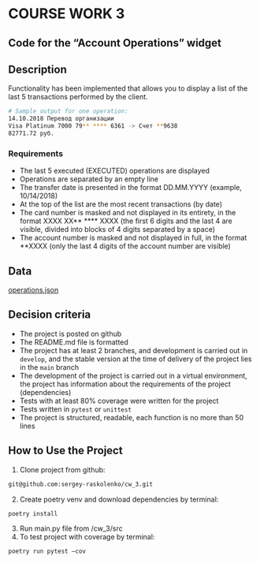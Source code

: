 # COURSE WORK 3
## Code for the “Account Operations” widget


## Description

Functionality has been implemented that allows you to display a list of the last 5 transactions performed by the client.

```bash
# Sample output for one operation:
14.10.2018 Перевод организации
Visa Platinum 7000 79** **** 6361 -> Счет **9638
82771.72 руб.
```

### Requirements

- The last 5 executed (EXECUTED) operations are displayed
- Operations are separated by an empty line
- The transfer date is presented in the format DD.MM.YYYY (example, 10/14/2018)
- At the top of the list are the most recent transactions (by date)
- The card number is masked and not displayed in its entirety, in the format XXXX XX** **** XXXX (the first 6 digits and the last 4 are visible, divided into blocks of 4 digits separated by a space)
- The account number is masked and not displayed in full, in the format **XXXX
(only the last 4 digits of the account number are visible)

## Data

[operations.json](https://s3-us-west-2.amazonaws.com/secure.notion-static.com/d22c7143-d55e-4f1d-aa98-e9b15e5e5efc/operations.json)

## Decision criteria

- The project is posted on github
- The README.md file is formatted
- The project has at least 2 branches, and development is carried out in `develop`, and the stable version at the time of delivery of the project lies in the `main` branch
- The development of the project is carried out in a virtual environment, the project has information about the requirements of the project (dependencies)
- Tests with at least 80% coverage were written for the project
- Tests written in `pytest` or `unittest`
- The project is structured, readable, each function is no more than 50 lines

## How to Use the Project

1.	Clone project from github:
```bash
git@github.com:sergey-raskolenko/cw_3.git
```
2.	Create poetry venv and download dependencies by terminal:
```bash
poetry install
```
3.	Run main.py file from /cw_3/src
4.	To test project with coverage by terminal:
```bash
poetry run pytest –cov
```
